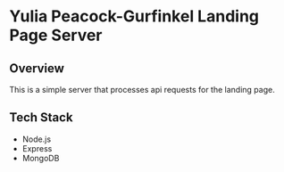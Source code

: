 # Yulia Peacock-Gurfinkel Landing Page Server

## Overview

This is a simple server that processes api requests for the landing page.

## Tech Stack

- Node.js
- Express
- MongoDB
